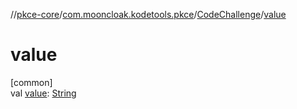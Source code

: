 //[pkce-core](../../../index.md)/[com.mooncloak.kodetools.pkce](../index.md)/[CodeChallenge](index.md)/[value](value.md)

# value

[common]\
val [value](value.md): [String](https://kotlinlang.org/api/latest/jvm/stdlib/kotlin/-string/index.html)

